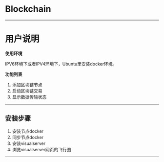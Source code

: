 # Blockchain
----
# 用户说明

**使用环境**

IPV6环境下或者IPV4环境下，Ubuntu里安装docker环境。

**功能列表**

1. 添加区块链节点
2. 启动区块链交易
3. 显示数据传输状态

----
## 安装步骤
1. 安装节点docker
2. 同步节点docker
3. 安装visualserver
4. 浏览visualserver网页的飞行图
----


